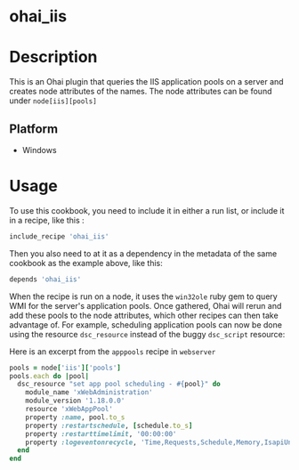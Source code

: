 # ohai_iis

Description
===========

This is an Ohai plugin that queries the IIS application pools on a server and creates node attributes of the names.  The node attributes can be found under `node[iis][pools]`

Platform
---------

* Windows


Usage
=====

To use this cookbook, you need to include it in either a run list, or include it in a recipe, like this :
```ruby
include_recipe 'ohai_iis'
```
Then you also need to at it as a dependency in the metadata of the same cookbook as the example above, like this:
```ruby
depends 'ohai_iis'
```

When the recipe is run on a node, it uses the `win32ole` ruby gem to query WMI for the server's application pools.  Once gathered, Ohai will rerun and add these pools to the node attributes, which other recipes can then take advantage of.  For example, scheduling application pools can now be done using the resource `dsc_resource` instead of the buggy `dsc_script` resource:

Here is an excerpt from the `apppools` recipe in `webserver`
```ruby
pools = node['iis']['pools']
pools.each do |pool|
  dsc_resource "set app pool scheduling - #{pool}" do
    module_name 'xWebAdministration'
    module_version '1.18.0.0'
    resource 'xWebAppPool'
    property :name, pool.to_s
    property :restartschedule, [schedule.to_s]
    property :restarttimelimit, '00:00:00'
    property :logeventonrecycle, 'Time,Requests,Schedule,Memory,IsapiUnhealthy,OnDemand,ConfigChange,PrivateMemory'
  end
end
```